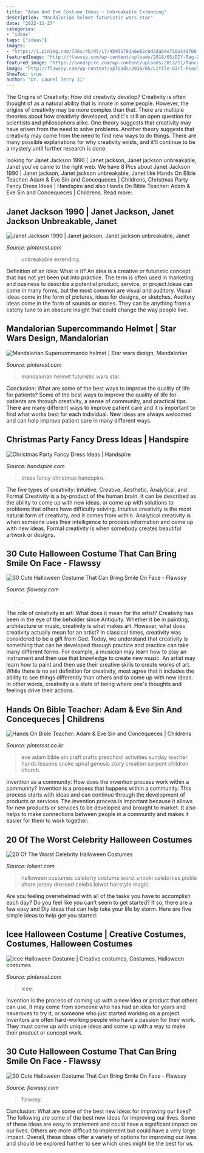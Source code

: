 ```yaml
---
title: "Adam And Eve Costume Ideas ~ Unbreakable Extending"
description: "Mandalorian helmet futuristic wars star"
date: "2022-11-27"
categories:
- "ideas"
tags: ["ideas"]
images:
- "https://i.pinimg.com/736x/4b/95/17/4b951781a6e02c0d2dab4e730a149706.jpg"
featuredImage: "http://flawssy.com/wp-content/uploads/2016/05/DIY-Rag-Doll-Halloween-Costume.jpg"
featured_image: "https://handspire.com/wp-content/uploads/2013/11/fancy-dress-kids.jpg"
image: "http://flawssy.com/wp-content/uploads/2016/05/Little-Girl-Peacock-Halloween-Costume.jpg"
ShowToc: true
author: "Dr. Laurel Terry II"
---
```



The Origins of Creativity: How did creativity develop?
Creativity is often thought of as a natural ability that is innate in some people. However, the origins of creativity may be more complex than that. There are multiple theories about how creativity developed, and it's still an open question for scientists and philosophers alike. One theory suggests that creativity may have arisen from the need to solve problems. Another theory suggests that creativity may come from the need to find new ways to do things. There are many possible explanations for why creativity exists, and it'll continue to be a mystery until further research is done.

	

		
looking for Janet Jackson 1990 | Janet jackson, Janet jackson unbreakable, Janet you've came to the right web. We have 8 Pics about Janet Jackson 1990 | Janet jackson, Janet jackson unbreakable, Janet like Hands On Bible Teacher: Adam &amp; Eve Sin and Concequeces | Childrens, Christmas Party Fancy Dress Ideas | Handspire and also Hands On Bible Teacher: Adam &amp; Eve Sin and Concequeces | Childrens. Read more:
		
    
## Janet Jackson 1990 | Janet Jackson, Janet Jackson Unbreakable, Janet

<img loading=lazy src="https://i.pinimg.com/736x/4b/95/17/4b951781a6e02c0d2dab4e730a149706.jpg" onerror="this.onerror=null;this.src='https://tse4.mm.bing.net/th?id=OIP.mPKTSaZcTWIZIIHg83vnTwHaLL&amp;pid=15.1';" alt="Janet Jackson 1990 | Janet jackson, Janet jackson unbreakable, Janet">

_Source: pinterest.com_

>unbreakable extending. 

	

Definition of an Idea: What is it?
An idea is a creative or futuristic concept that has not yet been put into practice. The term is often used in marketing and business to describe a potential product, service, or project.Ideas can come in many forms, but the most common are visual and auditory. Visual ideas come in the form of pictures, ideas for designs, or sketches. Auditory ideas come in the form of sounds or stories. They can be anything from a catchy tune to an obscure insight that could change the way people live.

    
## Mandalorian Supercommando Helmet | Star Wars Design, Mandalorian

<img loading=lazy src="https://i.pinimg.com/736x/5a/13/92/5a1392dfb028180bc7288313a04ebc37--mandalorian-helmet.jpg" onerror="this.onerror=null;this.src='https://tse3.mm.bing.net/th?id=OIP.HvL01rgpe3eMV83hWiLOdwHaJ6&amp;pid=15.1';" alt="Mandalorian Supercommando helmet | Star wars design, Mandalorian">

_Source: pinterest.com_

>mandalorian helmet futuristic wars star. 

	

Conclusion: What are some of the best ways to improve the quality of life for patients?
Some of the best ways to improve the quality of life for patients are through creativity, a sense of community, and practical tips. There are many different ways to improve patient care and it is important to find what works best for each individual. New ideas are always welcomed and can help improve patient care in many different ways.

    
## Christmas Party Fancy Dress Ideas | Handspire

<img loading=lazy src="https://handspire.com/wp-content/uploads/2013/11/fancy-dress-kids.jpg" onerror="this.onerror=null;this.src='https://tse3.mm.bing.net/th?id=OIP.cR6aDi0KDpxbAHE_pWKQigHaJ4&amp;pid=15.1';" alt="Christmas Party Fancy Dress Ideas | Handspire">

_Source: handspire.com_

>dress fancy christmas handspire. 

	

The five types of creativity: Intuitive, Creative, Aesthetic, Analytical, and Formal
Creativity is a by-product of the human brain. It can be described as the ability to come up with new ideas, or come up with solutions to problems that others have difficulty solving. Intuitive creativity is the most natural form of creativity, and it comes from within. Analytical creativity is when someone uses their intelligence to process information and come up with new ideas. Formal creativity is when somebody creates beautiful artwork or designs.

    
## 30 Cute Halloween Costume That Can Bring Smile On Face - Flawssy

<img loading=lazy src="http://flawssy.com/wp-content/uploads/2016/05/Little-Girl-Peacock-Halloween-Costume.jpg" onerror="this.onerror=null;this.src='https://tse1.mm.bing.net/th?id=OIP.4wvD9Hf7xpynWQf7SNxr6gHaLD&amp;pid=15.1';" alt="30 Cute Halloween Costume That Can Bring Smile On Face - Flawssy">

_Source: flawssy.com_

>. 

	

The role of creativity in art: What does it mean for the artist?
Creativity has been in the eye of the beholder since Antiquity. Whether it be in painting, architecture or music, creativity is what makes art. However, what does creativity actually mean for an artist? In classical times, creativity was considered to be a gift from God. Today, we understand that creativity is something that can be developed through practice and practice can take many different forms. For example, a musician may learn how to play an instrument and then use that knowledge to create new music. An artist may learn how to paint and then use their creative skills to create works of art. While there is no set definition for creativity, most agree that it includes the ability to see things differently than others and to come up with new ideas. In other words, creativity is a state of being where one's thoughts and feelings drive their actions.

    
## Hands On Bible Teacher: Adam &amp; Eve Sin And Concequeces | Childrens

<img loading=lazy src="https://i.pinimg.com/736x/a2/98/2c/a2982c8e770ca218412e634f611873c9--preschool-bible-bible-activities.jpg" onerror="this.onerror=null;this.src='https://tse2.mm.bing.net/th?id=OIP.4Ybfw3Y2hDimca5FfiZ4UwHaLH&amp;pid=15.1';" alt="Hands On Bible Teacher: Adam &amp; Eve Sin and Concequeces | Childrens">

_Source: pinterest.co.kr_

>eve adam bible sin craft crafts preschool activities sunday teacher hands lessons snake spiral genesis story creation serpent children church. 

	

Invention as a community: How does the invention process work within a community?
Invention is a process that happens within a community. This process starts with ideas and can continue through the development of products or services. The invention process is important because it allows for new products or services to be developed and brought to market. It also helps to make connections between people in a community and makes it easier for them to work together.

    
## 20 Of The Worst Celebrity Halloween Costumes

<img loading=lazy src="http://cdn.lolwot.com/wp-content/uploads/2015/08/20-of-the-worst-celebrity-halloween-costumes-4.jpg" onerror="this.onerror=null;this.src='https://tse1.mm.bing.net/th?id=OIP.US1-u6YWlgvLMm_eb4A9igHaJQ&amp;pid=15.1';" alt="20 Of The Worst Celebrity Halloween Costumes">

_Source: lolwot.com_

>halloween costumes celebrity costume worst snooki celebrities pickle shore jersey dressed celebs lolwot hairstyle magic. 

	

Are you feeling overwhelmed with all of the tasks you have to accomplish each day? Do you feel like you can't seem to get started? If so, there are a few easy and Diy ideas that can help take your life by storm. Here are five simple ideas to help get you started:

    
## Icee Halloween Costume | Creative Costumes, Costumes, Halloween Costumes

<img loading=lazy src="https://i.pinimg.com/736x/2b/a9/58/2ba958733fe703b8cfe0765fe32a96ff.jpg" onerror="this.onerror=null;this.src='https://tse4.mm.bing.net/th?id=OIP.vuvwzwRrAZLjzRKv1yI-qwHaJ3&amp;pid=15.1';" alt="Icee Halloween Costume | Creative costumes, Costumes, Halloween costumes">

_Source: pinterest.com_

>icee. 

	

Invention is the process of coming up with a new idea or product that others can use. It may come from someone who has had an idea for years and neveroves to try it, or someone who just started working on a project. Inventors are often hard-working people who have a passion for their work. They must come up with unique ideas and come up with a way to make their product or concept work.

    
## 30 Cute Halloween Costume That Can Bring Smile On Face - Flawssy

<img loading=lazy src="http://flawssy.com/wp-content/uploads/2016/05/DIY-Rag-Doll-Halloween-Costume.jpg" onerror="this.onerror=null;this.src='https://tse2.mm.bing.net/th?id=OIP.HFXMSbkQop_VtMp9k12FzgHaLH&amp;pid=15.1';" alt="30 Cute Halloween Costume That Can Bring Smile On Face - Flawssy">

_Source: flawssy.com_

>flawssy. 

	

Conclusion: What are some of the best new ideas for improving our lives?
The following are some of the best new ideas for improving our lives. Some of these ideas are easy to implement and could have a significant impact on our lives. Others are more difficult to implement but could have a very large impact. Overall, these ideas offer a variety of options for improving our lives and should be explored further to see which ones might be the best for us.

